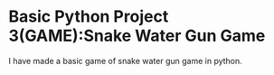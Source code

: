 # Basic Python Project 3(GAME):Snake Water Gun Game
I have made a basic game of snake water gun game in python.
